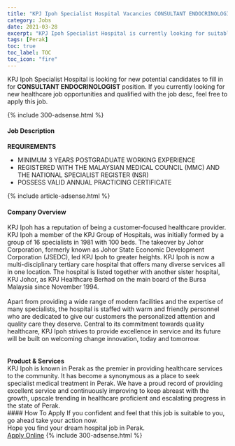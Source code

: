 ```yaml
---
title: "KPJ Ipoh Specialist Hospital Vacancies CONSULTANT ENDOCRINOLOGIST" 
category: Jobs 
date: 2021-03-28 
excerpt: "KPJ Ipoh Specialist Hospital is currently looking for suitable person to fill in the CONSULTANT ENDOCRINOLOGIST which positioned at Perak" 
tags: [Perak] 
toc: true 
toc_label: TOC 
toc_icon: "fire" 
--- 
```


<p>KPJ Ipoh Specialist Hospital is looking for new potential candidates to fill in for <b>CONSULTANT ENDOCRINOLOGIST</b> position. If you currently looking for new healthcare job opportunities and qualified with the job desc, feel free to apply this job.
</p>{% include 300-adsense.html %} 
<div><div><h4>Job Description</h4></div><div><div><span><div><div><strong>REQUIREMENTS</strong></div><ul><li>MINIMUM 3 YEARS POSTGRADUATE WORKING EXPERIENCE</li><li>REGISTERED WITH THE MALAYSIAN MEDICAL COUNCIL (MMC) AND THE NATIONAL SPECIALIST REGISTER (NSR)</li><li>POSSESS VALID ANNUAL PRACTICING CERTIFICATE</li></ul></div></span></div></div></div> 
{% include article-adsense.html %} 
<div><div><h4>Company Overview</h4></div><div><div><span><div><div>
<div>
		KPJ Ipoh has a reputation of being a customer-focused healthcare provider. KPJ Ipoh a member of the KPJ Group of Hospitals, was initially formed by a group of 16 specialists in 1981 with 100 beds. The takeover by Johor Corporation, formerly known as Johor State Economic Development Corporation (JSEDC), led KPJ Ipoh to greater heights. KPJ Ipoh is now a multi-disciplinary tertiary care hospital that offers many diverse services all in one location. The hospital is listed together with another sister hospital, KPJ Johor, as KPJ Healthcare Berhad on the main board of the&#160;Bursa Malaysia&#160;since November 1994.<br>
<br>
		Apart from providing a wide range of modern facilities and the expertise of many specialists, the hospital is staffed with warm and friendly personnel who are dedicated to give our customers the personalized attention and quality care they deserve. Central to its commitment towards quality healthcare, KPJ Ipoh strives to provide excellence in service and its future will be built on welcoming change innovation, today and tomorrow.<br>
<br>
		&#160;</div>
</div>
<div>
<strong>Product &amp; Services</strong></div>
<div>
<div>
		KPJ Ipoh is known in Perak as the premier in providing healthcare services to the community. It has become a synonymous as a place to seek specialist medical treatment in Perak. We have a proud record of providing excellent service and continuously improving to keep abreast with the growth, upscale trending in healthcare proficient and escalating progress in the state of Perak.</div>
</div></div></span></div></div></div> 
#### How To Apply 
If you confident and feel that this job is suitable to you, go ahead take your action now. <br/> 
Hope you find your dream hospital job in Perak. <br/> 
<a href="https://www.jobstreet.com.my/en/job/consultant-endocrinologist-4505487?jobId=jobstreet-my-job-4505487" class="btn btn--warning" target="_blank" rel="nofollow noopenner">Apply Online</a> 
{% include 300-adsense.html %} 